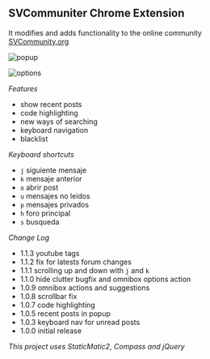SVCommuniter Chrome Extension
-----------------------------

It modifies and adds functionality to the online community [SVCommunity.org][1]

![popup][2]

![options][3]

*Features*

* show recent posts
* code highlighting
* new ways of searching 
* keyboard navigation
* blacklist

*Keyboard shortcuts*

* `j` siguiente mensaje
* `k` mensaje anterior
* `o` abrir post
* `u` mensajes no leidos
* `p` mensajes privados
* `h` foro principal
* `s` busqueda

*Change Log*

* 1.1.3 youtube tags
* 1.1.2 fix for latests forum changes
* 1.1.1 scrolling up and down with `j` and `k`
* 1.1.0 hide clutter bugfix and omnibox options action
* 1.0.9 omnibox actions and suggestions
* 1.0.8 scrollbar fix
* 1.0.7 code highlighting
* 1.0.5 recent posts in popup
* 1.0.3 keyboard nav for unread posts
* 1.0.0 initial release


*This project uses StaticMatic2, Compass and jQuery*

[1]: http://www.svcommunity.org
[2]: http://i.imgur.com/d8LZ5.png
[3]: http://i.imgur.com/J8wgz.png
